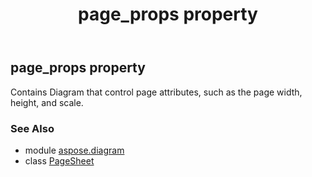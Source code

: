﻿---
title: page_props property
second_title: Aspose.Diagram for Python via .NET API References
description: 
type: docs
weight: 150
url: /python-net/aspose.diagram/pagesheet/page_props/
is_root: false
---

## page_props property


Contains Diagram that control page attributes, such as the page width, height, and scale.

### See Also
* module [aspose.diagram](../../)
* class [PageSheet](/diagram/python-net/aspose.diagram/pagesheet)
